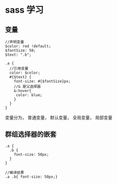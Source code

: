 # sass 学习
## 变量
```
//声明变量
$color: red !default;
$fontSize: 50;
$text: ".b";

.a {
  //引用变量
  color: $color;
  #{$text} {
    font-size: #{$fontSize}px;
    //& 是父选择器
    &:hover{
     color: blue;
    }
  }
}
```
变量分为， 普通变量， 默认变量， 全局变量， 局部变量

## 群组选择器的嵌套
```
.a {
  .b {
    font-size: 50px;
  }
}

//编译结果
.a .b{ font-size: 50px;}
```